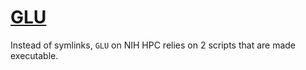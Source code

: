 # [GLU](https://github.com/bioinformed/glu-genetics)

Instead of symlinks, `GLU` on NIH HPC relies on 2 scripts that are made executable.
